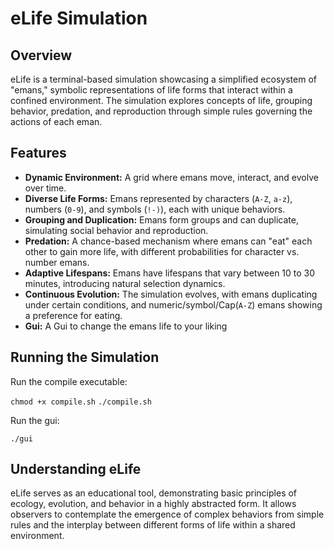 # eLife Simulation

## Overview
eLife is a terminal-based simulation showcasing a simplified ecosystem of "emans," symbolic representations of life forms that interact within a confined environment. The simulation explores concepts of life, grouping behavior, predation, and reproduction through simple rules governing the actions of each eman.

## Features
- **Dynamic Environment:** A grid where emans move, interact, and evolve over time.
- **Diverse Life Forms:** Emans represented by characters (`A-Z`, `a-z`), numbers (`0-9`), and symbols (`!-)`), each with unique behaviors.
- **Grouping and Duplication:** Emans form groups and can duplicate, simulating social behavior and reproduction.
- **Predation:** A chance-based mechanism where emans can "eat" each other to gain more life, with different probabilities for character vs. number emans.
- **Adaptive Lifespans:** Emans have lifespans that vary between 10 to 30 minutes, introducing natural selection dynamics.
- **Continuous Evolution:** The simulation evolves, with emans duplicating under certain conditions, and numeric/symbol/Cap(`A-Z`) emans showing a preference for eating.
- **Gui:** A Gui to change the emans life to your liking

## Running the Simulation
Run the compile executable:

`chmod +x compile.sh`
`./compile.sh`

Run the gui:

`./gui`

## Understanding eLife
eLife serves as an educational tool, demonstrating basic principles of ecology, evolution, and behavior in a highly abstracted form. It allows observers to contemplate the emergence of complex behaviors from simple rules and the interplay between different forms of life within a shared environment.

